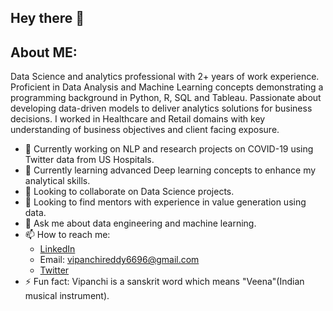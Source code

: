 ## Hey there 👋

## About ME:
Data Science and analytics professional with 2+ years of work experience. Proficient in Data Analysis and Machine Learning concepts demonstrating a programming background in Python, R, SQL and Tableau. Passionate about developing data-driven models to deliver analytics solutions for business decisions. I worked in Healthcare and Retail domains with key understanding of business objectives and client facing exposure.

- 🔭 Currently working on NLP and research projects on COVID-19 using Twitter data from US Hospitals.
- 🌱 Currently learning advanced Deep learning concepts to enhance my analytical skills.
- 👯 Looking to collaborate on Data Science projects.
- 🤔 Looking to find mentors with experience in value generation using data.
- 💬 Ask me about data engineering and machine learning.
- 📫 How to reach me: 
    - [LinkedIn](https://www.linkedin.com/in/vipanchikatthula/)
    - Email: [vipanchireddy6696@gmail.com](mailto:vipanchireddy6696@gmail.com)
    - [Twitter](https://twitter.com/iamvippi)
- ⚡ Fun fact: Vipanchi is a sanskrit word which means "Veena"(Indian musical instrument).
